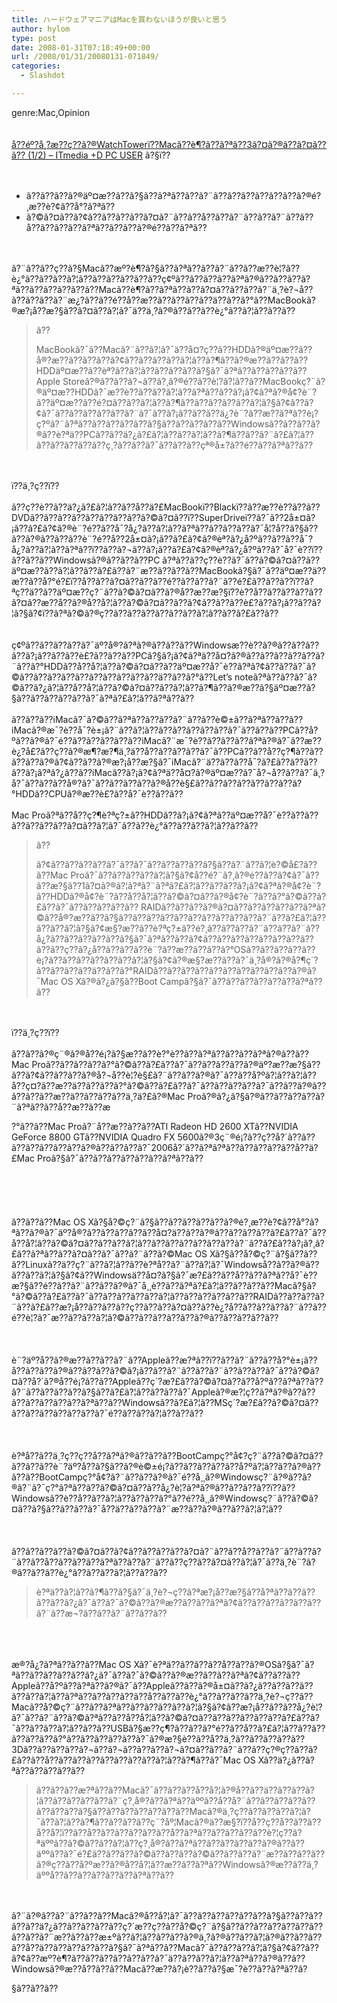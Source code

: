 ```yaml
---
title: ハードウェアマニアはMacを買わないほうが良いと思う
author: hylom
type: post
date: 2008-01-31T07:18:49+00:00
url: /2008/01/31/20080131-071849/
categories:
  - Slashdot

---
```

genre:Mac&#44;Opinion  
</br>   
  [å??éº?å¸?æ??ç??ã?®WatchTowerï??Macã??è¶?ã??ã?ªã??3ã?¤ã?®ã??ã?¤ã??ã?? (1/2) &#8211; ITmedia +D PC USER][1] ã?§ï??</br>  
</br> 

  * ã??ã??ã??ã?®äº¤æ??ã??ã?§ã??ã?ªã??ã??ã?¨ã??ã??ã??ã??ã??ã??ã?®é?¸æ??è?¢ã??å°?ã?ªã?? 
  * ã?©ã?¤ã??ã?¢ã??ã??ã??ã??ã?¤ã?¨ã??ã??å??ã??ã?¨ã??ã??ã?¨ã??ã??å??ã??ã??ã??ã?ªã??ã??ã??ã?®é??ã??ã?ªã?? 

</br>  
</br>   
ã?¨ã??ã??ç??ã?§Macã??æº?è¶?ã?§ã??ã?ªã??ã??ã?¨ã??ã??æ??è¦?ã??è¿°ã??ã??ã??ã?¦ã??ã??ã??ã??ã??ã??ç¢ºã??ã??ã??ã??ã?ªã?®ã??ã??ã??ã?ªã??ã??ã??ã??ã??ã??Macã??è¶?ã??ã?ªã??ã??ã?¤ã??ã??ã??ã?¨ä¸?è?¬å??ã??ã??ã??ã?¨æ¿?ã??ã??é??å??æ??ã??ã??ã??ã??ä??ã??ã?°ã??MacBookã?®æ?¡å??æ?§ã??ã?¤ã??ã?¦ã?¯ä??ä¸?ã?®ã??ã??ã??è¿°ã??ã?¦ã??ã??ã?? 

> ã?? 
> 
> <div>
>   MacBookã?¯ã??Macã?¨ã??ã?¦ã?¯ä??å¤?ç??ã??HDDã?®äº¤æ??ã??å®?æ??ã??ã??ã??ã?¢ã??ã??ã??ã??ã?¦ã??ã?¶ã??ã?®æ??ã??ã??ã??HDDäº¤æ??ã??èª?ã??ã?¦ã??ã??ã??ã??ã?§ã?¯ã?ªã??ã??ã??ã??ã?? Apple Storeã?®ã??ã??ã?¬ã??ã?¸ã?®é??ã??è¦?ã?¦ã??ã??MacBookç?¨ã?®äº¤æ??HDDã?¯æ??è??ã??ã??ã?¦ã??ã?ªã??ã??ã?¡ã?¢ã?ªã?®å¢?è¨?ã??äº¤æ??ã??é?¤ã??ã??ã?¦ã??ã?¶ã??ã??ã??ã??ã??ã?¦ã?§ã?¢ã??ã?¢ã?¯ã??ã??ã??ã??ã??ã?¨ã?¯ã??ã?¡ã??ã??ã??ä¿?è¨?ã??æ??ã?ªã??è¡?ç?ºã?¨ã?ªã??ã??ã??ã??ã??ã?§ã??ã??ã??ã??ã??Windowsã??ã??ã??ã?®ã??è?ªä??PCã??ã??ä?¿ã?£ã?¦ã??ã??ã?¦ã??ã?¶ã??ã??ã?¨ã?£ã?¦ã??ã??ã??ã??ã??ã??ç¸?ã??ã??ã?¯ã??ã??ã??çª®å±?ã??é??ã??ã?ªã??ã??
> </div>

</br>  
</br>   
ï??ä¸?ç??ï??</br>  
</br>   
ã??ç??è??ã??ä?¿ã?£ã?¦ã??ã??å??ä?£MacBookï??Blackï??ã??æ??è??ã??ã??DVDã??ã??ã??ã??ã??ã??ã??ã??ã?©ã?¤ã??ï??SuperDriveï??ã?¯ã??2å±¤ã?¡ã??ã?£ã?¢ã?®è¨?é??ã??å¯?å¿?ã??ã?¦ã??ã?ªã??ã??ã??ã??ã?¯å¦?å??ã?§ã??ã??ã?®ã??ã??ã??è¨?é??å??2å±¤ã?¡ã??ã?£ã?¢ã?®èª?ã?¿å?ºã??ã??ã??å¯?å¿?ã??ã?¦ã??ã?ªã??ï??ã??ã?¬ã??ã?¡ã??ã?£ã?¢ã?®èª?ã?¿å?ºã??ã?¯å?¯è??ï??ã??ã??ã??Windowsã?®ã??ã??ã??PC ã?ªã??ã??ç??è??ã?¯ã??ã?©ã?¤ã??ã??äº¤æ??ã??ã?¦ã??ã??ã?£ã??ã?¨æ??ã??ã??ã??MacBookã?§ã?¯ã??äº¤æ??ä??æ??ã??å?°é?£ï??å??ã??ã?¤ã??ã??ã??é??ã??ã??ã?¨ã??é?£ã??ã??ã??ï??ã?ªç??ä??ã??äº¤æ??ç?¨ã??ã?©ã?¤ã??ã?®å??æ??æ?§ï??è??å??ã??ã??ã??ã??ã?¤ã??æ??å??ã?®å??å?¦ã??ã?©ã?¤ã??ã??ã?¢ã??ã??ã??è£?ã??ã?¡ã??ã??ã?¦ã?§ã?¢ï??ã?ªã?©ã?®ç??ã??ã??ã??ã??ã??ã??ã?¦ã??ã??ã?£ã??ã??</br>  
</br>  
</br>   
ç¢ºã??ã??ã??ã??ã?¯äº?å®?ã?ªã?®ã??ã??ã??Windowsæ??è??ã?®ã??ã??ã??ã??ã?¡ã??ã??ã??è£?ã??ã??ã??PCã?§ã?¡ã?¢ã?ªä??å¤?ã?®ã??ã??ã??ã??ã??ã?¨ã??ã?°HDDã??å??å?¦ã??ã?©ã?¤ã??ã??äº¤æ??å?¯è??ã?ªã?¢ã??ã??ã?¯ã?©ã??ã??ã??ã??ã??ã??ã??ã??ã??ã??ä??ã??ã?°ã??Let&#8217;s noteã?ªã??ã??ã?¯ã?©ã??ã?¿ã?¦ã??å??å?¦ã??ã?©ã?¤ã??ã??ã?¦ã??ã?¶ã??ã?®æ??ã?§äº¤æ??ã?§ã??ã??ã??ã??ã??ã?¯ã?ªã?£ã?¦ã??ã?ªã??ã??</br>  
</br>   
ã??ã??ã??iMacã?¯ã?©ã??ã?ªã??ã??ã??ã?¨ã??ã??è©±ã??ã?ªã??ã??ã??iMacã?®æ¯?è??å¯?è±¡ã?¨ã??ã?¦ã??ã??ã??ã??ã??ã??ã?¯ã??ã??ã??PCã??å?ºã??ã?®ã?¯é??ã??ã??ã??ã??ã??iMacã?¨æ¯?è??ã??ã??ã??ã?ªã?®ã?¯ã??æ??è¿?å£?ã??ç??ã?®æ¶?æ?¶ä¸?ä??å??ã??ã??ã??ã?¯ã??PCã??ã??å??ç?¶ã??ã??ã??ã??ã?®ã?¢ã??ã??ã?®æ?¡å??æ?§ã?¯iMacã?¨ä??ã??ã??å¯?ã?£ã??ã??ã??ã??ã?¡ã?ªã?¿ã??ã??iMacã??ã?¡ã?¢ã?ªä??å¤?ã?®äº¤æ??ã?¯å?¬å??ã??ã?¯ä¸?å?¯ã??ã??ã??å®?ã?¯ã??ã??ã??ã??ã?®å??è§£ã??ã??ã??ã??ã??ã??ã??ã?°HDDã??CPUã?®æ??è£?ã??å?¯è??ã??ã??</br>  
</br>   
Mac Proã?ªã??å??ç?¶è?ªç?±ã??HDDã??ã?¡ã?¢ã?ªã??äº¤æ??å?¯è??ã??ã??ã??ã??ã??ã??ã?¤ã??ã?¦ã?¯ã??ã??è¿°ã??ã??ã??ã?¦ã??ã??ã?? 

> ã?? 
> 
> <div>
>   ã?¢ã??ã??ã??ã??ã?¯ã??ã?¯ã??ã??ã??ã??ã?§ã??ã?¨ã??ã?¦è?©å£?ã??ã??Mac Proã?¯ã??ã??ã??ã??ã?¦ã?§ã?¢å??é?¨ã?¸ã?®é??ã??ã?¢ã?¯ã??ã??æ?§ã??1ã?¤ã?®ã?¦ã?ªã?¨ã?ªã?£ã?¦ã??ã??ã??ã?¡ã?¢ã?ªã?®å¢?è¨?ã??HDDã?®å¢?è¨?ã??å??å?¦ã??ã?©ã?¤ã??ã?®å¢?è¨?ã??ã?°ã?©ã??ã?£ã??ã?¯ã??ã??ã??ã??ã?? RAIDã??ã??ã??ã?®ã?¤ã??ã??ã??ã??ã??ã?ªã?©ã??å®?æ??ã??ã?§ã??ã??ã??ã??ã??ã??ã??ã??ã??ã??ã?¨ã??ã?£ã?¦ã??ã??ã??ã?¦ã?§ã?¢æ§?æ??ã??è?ªç?±ã??é?¸ã??ã??ã??ã?¨ã??ã??ã?¨ã??å¿?ã??ã??ã??ã??ã??ã?§ã?¯ã?ªã??ã??ã?¢ã??ã??ã??ã??ã??ã??ã??ã??ã??ã??ç??ã?¿å??ã??ã??ã??è¨?ã??æ??ã??ã??ã?°OSã??ã??ã??ã??ã??è¡?ã??ã??ã??ã??ã??ã??ã?¦ã?§ã?¢ã?®æ§?æ??ã??ã?¯ä¸?å®?ã?®å?¶ç´?ã??ã??ã??ã??ä??ã??ã?°RAIDã??ã??ã??ã??ã??ã??ã??ã??ã??ã??ã?®ã?¯Mac OS Xã?®ã?¿ã?§ã??Boot Campã?§ã?¯ã??ã??ã??ã??ã??ã??ã?ªã??ã??
> </div>

</br>  
</br>   
ï??ä¸?ç??ï??</br>  
</br>   
ã??ã??ã?®ç¨®ã?®å??é¡?ã?§æ??ã??è?°è??ã??ã?ªã??ã??ã??ã?ªã?®ã??ã??Mac Proã??ã??ã??ã??ã?°ã?©ã??ã?£ã??ã?¯ã??ã??ã??ã??ã?®äº?æ??æ?§ã??ã??ã?¢ã??ã??ã??ã?®å?¬å??è¦?è§£ã?¨ã??ã??ã?®ã?¯ã??ã??å?ºã?¦ã??ã?¦ã??å??ç¤?ã??æ??ä??ã??ã??ã?°ã?©ã??ã?£ã??ã?¯ã??ã??ã??ã??ã?¯ã??ã??ã?®ã??ã??ã??ã??æ??ä??ã??ã??ã??ä¸?ä?£ã?®Mac Proã?®ã?¿ã?§ã?®ã??ã??ã??ã??ã?¨ã?ªã??ã??å??æ??ã??æ
  
?°ã??ã??Mac Proã?¨å??æ??ã??ã??ATI Radeon HD 2600 XTã??NVIDIA GeForce 8800 GTã??NVIDIA Quadro FX 5600ã?®3ç¨®é¡?ã??ç??å?´ã??ã??ã??ã??ã??ã??ã??ã?®ã??ã??ã??ã?¯2006å?´ã??ã?ªã?ªã??ã??ã??ã??ã??å??ä?£Mac Proã?§ã?¯ã??ã??ã??ã??ã??ã??ã?ªã??ã??</br>  
</br>  
</br>   
ã??ã??ã??Mac OS Xã?§å?©ç?¨ã?§ã??ã??ã??ã??ã??ã?®é?¸æ??è?¢ã??å°?ã?ªã??ã?®ã?¯äº?å®?ã??ã??ã??ã??ã??å¤?ä??ã??ã?®ã??ã??ã??ã??ã?£ã??ã?¯ã??å??å?¦ã??ã?©ã?¤ã??ã??ã??ã?¦ã??ã??ã??ã??ã??ã??ã??ã?¨ã??ã?£ã??ã?¡ã?¸ã?£ã??ã?ªã??ã??ã?¤ã??ã?¯ã??ã?¨ã??ã?©Mac OS Xã?§ã??å?©ç?¨ã?§ã??ã??ã??Linuxã??ä??ç?¨ã??ã?¦ã??ã??è?ªå??ã?¨ã??ã?¦ã?¯Windowså??ã??ã?®ã??ã??ã??ã?¦ã?§ã?¢ã??Windowsä??å¤?ã?§ã?¯æ?£ã??ã??å??ã??ã?ªã??å?¯è??æ?§ã??é??ã??ã?¨ã??ã??ã?®ã?¯å¸¸è??ã??ã?ªã?£ã?¦ã??ã??ã??ã??Macã?§ã?°ã?©ã??ã?£ã??ã?¯ã??ã??ã??ã??ã??ã?¦ã??ã??ã??ã??ã??ã??RAIDã??ã??ã??ã?¨ã??ã?£ã??æ?¡å??ã??ã??ã??ç??ã??ã??ã?¤ã??ã??è¿?å??ã??ã??ã??ã?¨ã??ã??é??è¦?ã?¯æ??ã??ã??ã?¦ã?©ã??ã??ã??ã??ã??ã?®ã??ã??ã??ã??ã??</br>  
</br>   
è¨?äº?å??ã?®æ??ã??ã??ã?¨ã??Appleã??æ?ªã??ï??ã??ã?¨ã??ã??å?°è±¡ã??å??ã??ã??ã?®ã??ã??ã??ã?©ã?¡ã??ã??ã?¨ã??ã??ã?¨ã??ã??ã??ã?¯ã??ã?©ã?¤ã??å?´ã?®å??é¡?ã??ã??Appleã??ç´?æ?£ã??ã?©ã?¤ã??ã??å?ºã??ã?ªã??ã??ã?¨ã??ã??ã??ã??ã?§ã??ã?£ã?¦ã??ã??ã??ã?¯Appleã?®æ?¦ç??ã?ªã?®ã??ã??ã??ã??ã??ã??ã??ã?ªã??ã??Windowsã??ã?£ã?¦ã??MSç´?æ?£ã??ã?©ã?¤ã??ã??ã??ã??ã??ã??ã??ã?¯é??ã??ã??ã?¦ã??ã??ã??</br>  
</br>   
è?ªå??ã??ä¸?ç??ç??å??ã?ªã?®ã??ã??ã??BootCampç?°å¢?ç?¨ã??ã?©ã?¤ã??ã??ã??ã??è¨?äº?å??ã?§ã??ã?®è©±é¡?ã??ã??ã??ã??ã??å?ºã?¦ã??ã??ã?®ã??ã??ã??BootCampç?°å¢?ã?¨ã??ã??ã?®ã?¯é??å¸¸ã?®Windowsç?¨ã?®ã??ã?®ã?¨ã?¯ç?°ã?ªã??ã??ã?©ã?¤ã??ã??å¿?è¦?ã?ªã?®ã??ã??ã??ã??ï??ã??Windowsã??è??å??ã??ã?¦ã??ã??ã??ã?°ã??é??å¸¸ã?®Windowsç?¨ã??ã?©ã?¤ã??ã?§ã??ã??ã??ã?¯å??ä??ã??ã??ã?¨æ??ã??ã?®ã??ã??â?¦â?¦ã??</br>  
</br>   
ã??ã??ã??ã??ã?©ã?¤ã??ã?¢ã??ã??ã??ã??ã?¤ã?¨ã??ã??å??ã??ã?¨ã??ã??ã?¨ã??ã??å??ã??ã??ã??ã?ªã??ã??ã?¨ã??ã??ç??ã??ã?¤ã??ã?¦ã?¯ã??ä¸?è¨?ã?®ã??ã??ã??è¿°ã??ã??ã??ã?¦ã??ã??ã?? 

> <div>
>   è?ªä??ã?¦ã??ã?¶ã??ã?§ã?¯ä¸?è?¬ç??ã?ªæ?¡å??æ?§ã??å?ªã??ã??ã??ã??ã??ã?¿ã?¯ã??ã?¯ã?©ã??ã?®æ??ã??ã??ã?ªã?¢ã??ã??ã??ã??ã??ã??ã?¨ã??æ¬?ã??ã??ã?¨ã??ã??ã??
> </div>

</br>  
</br>  
</br>   
æ®?å¿?ã?ªã??ã??ã??Mac OS Xã?¯è?ªä??ã??ã??ã??å??ã??ã?®OSã?§ã?¯ã?ªã??ã??ã??ã??ã??ã?¿ã?¯ã??ã?¯ã?©ã??ã?®æ??ã??ã??ã?ªã?¢ã??ã??ã??Appleã??å?ºã??ã?ªã??ã?®ã?¯ã??Appleã??ã??ã?®å±¤ã??ã?¿ã??ã??ã??ã??ã??ã??ã?¦ã??ã?ªã??ã??ã??ã??ã??å??ã??ã??è¿°ã??ã??ã??ã??ä¸?è?¬ç??ã??Macã??å?©ç?¨ã??ã??ã?ªã??ã??ã??ã??ã??ã?¦ã?§ã?¢ã??æ?¡å??ã??ã??å¿?è¦?ã?¯ã??ã?¨ã??ã?©ã?ªã??ã??å??å?¦ã??ã?©ã?¤ã??ã??ã??ã??ã??ã??ã?£ã??ã?¯ã??ã??ã??ã?¦ã??ã??ã??USBã?§æ??ç¶?ã??ã??ã?°é??ã??å??ã?£ã?¦ã??ã??ã??ã??ä??ã??ã?°ã??ã??ã??ã??ã??ã?¯ã?®æ?§è??ã??å??ä¸?ã??ã??ã??ã??ã??3Dã??ã??ã??ã??ã?¬ã??ã?¬ã??ã??ã??ã?¬ã?¤ã??ã??ã?¨ã??ã??ç?®ç??ã??ã?£ã??ã??å??ã??ã??ã??ã??ã??ã??ã??ã?¦ã??ã?¶ã??ã?¯Mac OS Xã??ä?¿ã??ã?ªã??ã??ã??ã??ã?? 

> <div>
>   ã??ã??ã??æ?ªã??ã??Macã?¯ã??ã??ã??å??å?¦ã?®å??ã??ä??ã??ã??ã?¦ã??ã??ã??ã??ã??ã?¨ç?¸å®?ã??ã?ªã??äººã??å??å?¨ã??ã??ã??ã??ã??ã??ã??ã??ã?§ã??ã??ã??ã??ã??ã??ã??Macã?®ä¸?ç??ã??ã??ã??ã?¦ã?¯ã??ã?¦ã??ã?¶ã??ã??ã??ã??ç¨?åº¦Macã?®ä??æ§?ï??å??ç??å??ã??ã??å??å?¦ï??ã??å??ã??ã??ã??ã??ã??å??ã?ªã??ã??ã??ã??ã??è?¦ç??ã?ªäººã??ã?©ã??ã??ã?¦ã??ç?¸å®?ã??ã?ªã??ã??ã??ã??ã??ã?®ã??ã??äººã??ã?¯é?£ã??ã??ã??ã?©ã??ã??ã??ã?©ã??ã??ã??ã?¨æ??ã??ã??ã??ã?®ç??ã??å?ºæ??ã?®å??å?¦ã??æ??ã??ã?ªã??Windowsã?®æ??ã??ä¸?äººå??ã??ã??ã??ã??ã??ã?ªã??ã??
> </div>

</br>  
</br>   
ã?¨ã?®ã??ã?¨ã??ã??ã??Macã?®å??å?¦ã?¯ã??ã??ã??ã??ã??ã??ã?§ã??ã??ã??ã??ã??ä?¿ã??ã??ã??ã??ã??ç?´æ??ç??ã??å?©ç?¨ã?§ã??ã??ã??ã??ã??ã??ã??ã??ã??ã?¨æ??ã??ã??æ±ºã??ã?¦ã??ã??ã??ã?®ä¸?ã?®ã??ã??ã?¦ã?®ã??ã??ã??ã??å??ä??ã??ã??ã??ã??ã?§ã?¯ã?ªã??ã??Macã?¯ã??ã??ã??ã?¦ã?§ã?¢ã??ã??ã?¢ã??æº?è¶?ã??ã??ã??ã??ã??ã??ã?¯ä??ã??ã??ã?¦ã??ã?ªã??ã?®ã??ã??Windowsã?®æ??å??ã??ã??Macã??æ??ã?¡è??ã??ã?§æ¯?è??ã??ã?ªã??ã?
  
§ã??ã??ã??</br>  
</br>  
</br>

 [1]: http://plusd.itmedia.co.jp/pcuser/articles/0801/31/news022.html